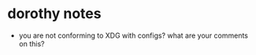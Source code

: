 # dorothy notes


- you are not conforming to XDG with configs?
    what are your comments on this?
